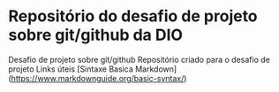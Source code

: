 # Repositório do desafio de projeto sobre git/github da DIO
Desafio de projeto sobre git/github
Repositório criado para o desafio de projeto
Links úteis 
[Sintaxe Basica Markdown] (https://www.markdownguide.org/basic-syntax/)
